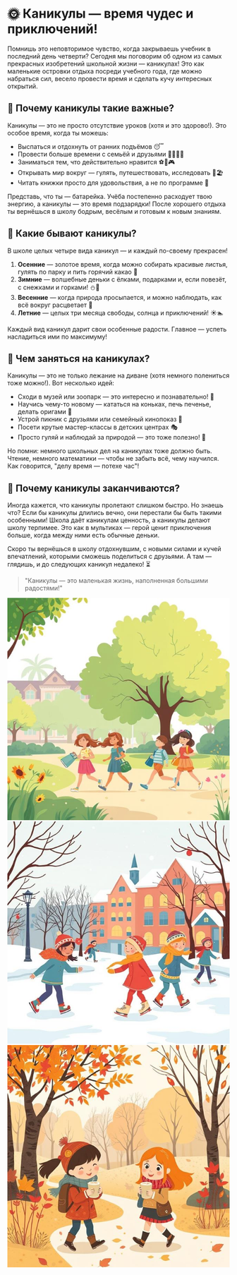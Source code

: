 # 🌞 Каникулы — время чудес и приключений!

Помнишь это неповторимое чувство, когда закрываешь учебник в последний день четверти? Сегодня мы поговорим об одном из самых прекрасных изобретений школьной жизни — каникулах! Это как маленькие островки отдыха посреди учебного года, где можно набраться сил, весело провести время и сделать кучу интересных открытий.

## 🎒 Почему каникулы такие важные?

Каникулы — это не просто отсутствие уроков (хотя и это здорово!). Это особое время, когда ты можешь:

- Выспаться и отдохнуть от ранних подъёмов 😴
- Провести больше времени с семьёй и друзьями 👨👩👧👦
- Заниматься тем, что действительно нравится ⚽🎨🎮
- Открывать мир вокруг — гулять, путешествовать, исследовать 🌳🏖️
- Читать книжки просто для удовольствия, а не по программе 📖

Представь, что ты — батарейка. Учёба постепенно расходует твою энергию, а каникулы — это время подзарядки! После хорошего отдыха ты вернёшься в школу бодрым, весёлым и готовым к новым знаниям.

## 🌈 Какие бывают каникулы?

В школе целых четыре вида каникул — и каждый по-своему прекрасен!

1. **Осенние** — золотое время, когда можно собирать красивые листья, гулять по парку и пить горячий какао 🍁
2. **Зимние** — волшебные деньки с ёлками, подарками и, если повезёт, с снежками и горками! ⛄🎄
3. **Весенние** — когда природа просыпается, и можно наблюдать, как всё вокруг расцветает 🌸
4. **Летние** — целых три месяца свободы, солнца и приключений! ☀️🏊

Каждый вид каникул дарит свои особенные радости. Главное — успеть насладиться ими по максимуму!

## 🧠 Чем заняться на каникулах?

Каникулы — это не только лежание на диване (хотя немного полениться тоже можно!). Вот несколько идей:

- Сходи в музей или зоопарк — это интересно и познавательно! 🦁
- Научись чему-то новому — кататься на коньках, печь печенье, делать оригами 🍪
- Устрой пикник с друзьями или семейный кинопоказ 🍿
- Посети крутые мастер-классы в детских центрах 🎭
- Просто гуляй и наблюдай за природой — это тоже полезно! 🌳

Но помни: немного школьных дел на каникулах тоже должно быть. Чтение, немного математики — чтобы не забыть всё, чему научился. Как говорится, "делу время — потехе час"!

## 💫 Почему каникулы заканчиваются?

Иногда кажется, что каникулы пролетают слишком быстро. Но знаешь что? Если бы каникулы длились вечно, они перестали бы быть такими особенными! Школа даёт каникулам ценность, а каникулы делают школу терпимее. Это как в мультиках — герой ценит приключения больше, когда между ними есть обычные деньки.

Скоро ты вернёшься в школу отдохнувшим, с новыми силами и кучей впечатлений, которыми сможешь поделиться с друзьями. А там — глядишь, и до следующих каникул недалеко! ⏳

> "Каникулы — это маленькая жизнь, наполненная большими радостями!"

![alt text](pics/vacation/1.jpg)
![alt text](pics/vacation/2.jpg)
![alt text](pics/vacation/3.jpg)